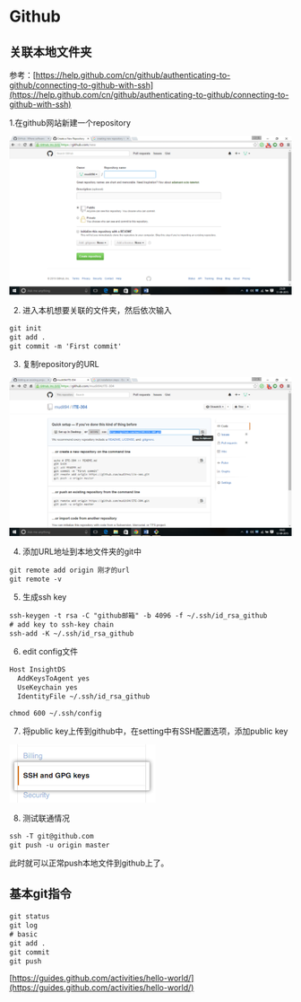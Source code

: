# Github

## 关联本地文件夹

参考：[https://help.github.com/cn/github/authenticating-to-github/connecting-to-github-with-ssh](https://help.github.com/cn/github/authenticating-to-github/connecting-to-github-with-ssh)

1.在github网站新建一个repository

![](../.gitbook/assets/image%20%2810%29.png)

2. 进入本机想要关联的文件夹，然后依次输入

```text
git init
git add .
git commit -m 'First commit'
```

3. 复制repository的URL

![](../.gitbook/assets/image%20%2826%29.png)

4. 添加URL地址到本地文件夹的git中

```text
git remote add origin 刚才的url
git remote -v
```

5. 生成ssh key

```text
ssh-keygen -t rsa -C "github邮箱" -b 4096 -f ~/.ssh/id_rsa_github
# add key to ssh-key chain
ssh-add -K ~/.ssh/id_rsa_github
```

6. edit config文件

```text
Host InsightDS
  AddKeysToAgent yes
  UseKeychain yes
  IdentityFile ~/.ssh/id_rsa_github
```

```text
chmod 600 ~/.ssh/config
```

7. 将public key上传到github中，在setting中有SSH配置选项，添加public key

![](../.gitbook/assets/image%20%2831%29.png)

8. 测试联通情况

```text
ssh -T git@github.com
git push -u origin master
```

此时就可以正常push本地文件到github上了。

## 基本git指令

```text
git status
git log
# basic
git add .
git commit
git push 
```

[https://guides.github.com/activities/hello-world/](https://guides.github.com/activities/hello-world/)



